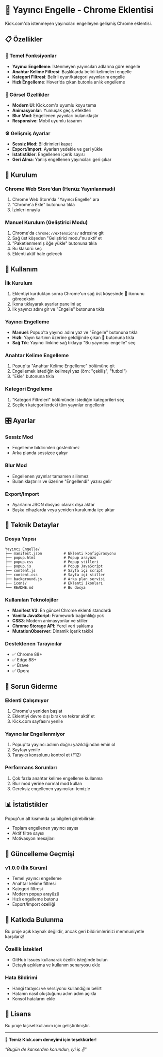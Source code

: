 # 🚫 Yayıncı Engelle - Chrome Eklentisi

Kick.com'da istenmeyen yayıncıları engelleyen gelişmiş Chrome eklentisi.

## 📋 Özellikler

### 🎯 Temel Fonksiyonlar
- **Yayıncı Engelleme**: İstenmeyen yayıncıları adlarına göre engelle
- **Anahtar Kelime Filtresi**: Başlıklarda belirli kelimeleri engelle
- **Kategori Filtresi**: Belirli oyun/kategori yayınlarını engelle
- **Hızlı Engelleme**: Hover'da çıkan butonla anlık engelleme

### 🎨 Görsel Özellikler
- **Modern UI**: Kick.com'a uyumlu koyu tema
- **Animasyonlar**: Yumuşak geçiş efektleri
- **Blur Mod**: Engellenen yayınları bulanıklaştır
- **Responsive**: Mobil uyumlu tasarım

### ⚙️ Gelişmiş Ayarlar
- **Sessiz Mod**: Bildirimleri kapat
- **Export/Import**: Ayarları yedekle ve geri yükle
- **İstatistikler**: Engellenen içerik sayısı
- **Geri Alma**: Yanlış engellenen yayıncıları geri çıkar

## 🚀 Kurulum

### Chrome Web Store'dan (Henüz Yayınlanmadı)
1. Chrome Web Store'da "Yayıncı Engelle" ara
2. "Chrome'a Ekle" butonuna tıkla
3. İzinleri onayla

### Manuel Kurulum (Geliştirici Modu)
1. Chrome'da `chrome://extensions/` adresine git
2. Sağ üst köşeden "Geliştirici modu"nu aktif et
3. "Paketlenmemiş öğe yükle" butonuna tıkla
4. Bu klasörü seç
5. Eklenti aktif hale gelecek

## 📖 Kullanım

### İlk Kurulum
1. Eklentiyi kurduktan sonra Chrome'un sağ üst köşesinde 🚫 ikonunu göreceksin
2. İkona tıklayarak ayarlar panelini aç
3. İlk yayıncı adını gir ve "Engelle" butonuna tıkla

### Yayıncı Engelleme
- **Manuel**: Popup'ta yayıncı adını yaz ve "Engelle" butonuna tıkla
- **Hızlı**: Yayın kartının üzerine geldiğinde çıkan 🚫 butonuna tıkla
- **Sağ Tık**: Yayıncı linkine sağ tıklayıp "Bu yayıncıyı engelle" seç

### Anahtar Kelime Engelleme
1. Popup'ta "Anahtar Kelime Engelleme" bölümüne git
2. Engellemek istediğin kelimeyi yaz (örn: "çekiliş", "futbol")
3. "Ekle" butonuna tıkla

### Kategori Engelleme
1. "Kategori Filtreleri" bölümünde istediğin kategorileri seç
2. Seçilen kategorilerdeki tüm yayınlar engellenir

## 🎛️ Ayarlar

### Sessiz Mod
- Engelleme bildirimleri gösterilmez
- Arka planda sessizce çalışır

### Blur Mod
- Engellenen yayınlar tamamen silinmez
- Bulanıklaştırılır ve üzerine "Engellendi" yazısı gelir

### Export/Import
- Ayarlarını JSON dosyası olarak dışa aktar
- Başka cihazlarda veya yeniden kurulumda içe aktar

## 🔧 Teknik Detaylar

### Dosya Yapısı
```
Yayıncı Engelle/
├── manifest.json          # Eklenti konfigürasyonu
├── popup.html             # Popup arayüzü
├── popup.css              # Popup stilleri
├── popup.js               # Popup JavaScript
├── content.js             # Sayfa içi script
├── content.css            # Sayfa içi stiller
├── background.js          # Arka plan servisi
├── icons/                 # Eklenti ikonları
└── README.md              # Bu dosya
```

### Kullanılan Teknolojiler
- **Manifest V3**: En güncel Chrome eklenti standardı
- **Vanilla JavaScript**: Framework bağımlılığı yok
- **CSS3**: Modern animasyonlar ve stiller
- **Chrome Storage API**: Yerel veri saklama
- **MutationObserver**: Dinamik içerik takibi

### Desteklenen Tarayıcılar
- ✅ Chrome 88+
- ✅ Edge 88+
- ✅ Brave
- ✅ Opera

## 🐛 Sorun Giderme

### Eklenti Çalışmıyor
1. Chrome'u yeniden başlat
2. Eklentiyi devre dışı bırak ve tekrar aktif et
3. Kick.com sayfasını yenile

### Yayıncılar Engellenmiyor
1. Popup'ta yayıncı adının doğru yazıldığından emin ol
2. Sayfayı yenile
3. Tarayıcı konsolunu kontrol et (F12)

### Performans Sorunları
1. Çok fazla anahtar kelime engelleme kullanma
2. Blur mod yerine normal mod kullan
3. Gereksiz engellenen yayıncıları temizle

## 📊 İstatistikler

Popup'un alt kısmında şu bilgileri görebilirsin:
- Toplam engellenen yayıncı sayısı
- Aktif filtre sayısı
- Motivasyon mesajları

## 🔄 Güncelleme Geçmişi

### v1.0.0 (İlk Sürüm)
- Temel yayıncı engelleme
- Anahtar kelime filtresi
- Kategori filtresi
- Modern popup arayüzü
- Hızlı engelleme butonu
- Export/Import özelliği

## 🤝 Katkıda Bulunma

Bu proje açık kaynak değildir, ancak geri bildirimlerinizi memnuniyetle karşılarız!

### Özellik İstekleri
- GitHub Issues kullanarak özellik isteğinde bulun
- Detaylı açıklama ve kullanım senaryosu ekle

### Hata Bildirimi
- Hangi tarayıcı ve versiyonu kullandığını belirt
- Hatanın nasıl oluştuğunu adım adım açıkla
- Konsol hatalarını ekle

## 📜 Lisans

Bu proje kişisel kullanım için geliştirilmiştir.

---

**🎉 Temiz Kick.com deneyimi için teşekkürler!**

*"Bugün de kanserden korundun, iyi iş ✌️"*
